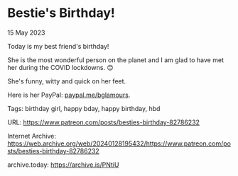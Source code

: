 # Bestie's Birthday!
15 May 2023

Today is my best friend's birthday!

She is the most wonderful person on the planet and I am glad to have met her during the COVID lockdowns. 😊  

She's funny, witty and quick on her feet.

Here is her PayPal: [paypal.me/bglamours](https://www.paypal.me/bglamours).

Tags: birthday girl, happy bday, happy birthday, hbd

URL: https://www.patreon.com/posts/besties-birthday-82786232

Internet Archive: https://web.archive.org/web/20240128195432/https://www.patreon.com/posts/besties-birthday-82786232

archive.today: https://archive.is/PNtiU
